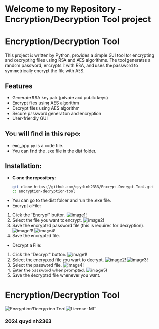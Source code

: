 # Welcome to my Repository - Encryption/Decryption Tool project

# Encryption/Decryption Tool

This project is written by Python, provides a simple GUI tool for encrypting and decrypting files using RSA and AES algorithms. The tool generates a random password, encrypts it with RSA, and uses the password to symmetrically encrypt the file with AES.

## Features

- Generate RSA key pair (private and public keys)
- Encrypt files using AES algorithm
- Decrypt files using AES algorithm
- Secure password generation and encryption
- User-friendly GUI

## You will find in this repo:

* enc_app.py is a code file.
* You can find the .exe file in the dist folder.

## Installation:

- **Clone the repository:**
   ```bash
   git clone https://github.com/quydinh2363/Encrypt-Decrypt-Tool.git
   cd encryption-decryption-tool
   
- You can go to the dist folder and run the .exe file.
- Encrypt a File:

 1. Click the "Encrypt" button.
 ![image1!](https://github.com/quydinh2363/Encrypt-Decrypt-Tool/blob/main/images/select%20for%20encrypt%20or%20encrypt.png)
 2. Select the file you want to encrypt.
 ![image2!](https://github.com/quydinh2363/Encrypt-Decrypt-Tool/blob/main/images/Choose%20file%20for%20encrypt.png)
 3. Save the encrypted password file (this is required for decryption).
 ![image3!](https://github.com/quydinh2363/Encrypt-Decrypt-Tool/blob/main/images/choose%20the%20password%20file.png)
 ![image4!](https://github.com/quydinh2363/Encrypt-Decrypt-Tool/blob/main/images/the%20file%20password%20will%20be%20saved%20in%20the%20folder%20you%20choose%20for%20encrypting%20file.png)
 4. Save the encrypted file.

- Decrypt a File:

 1. Click the "Decrypt" button.
 ![image1!](https://github.com/quydinh2363/Encrypt-Decrypt-Tool/blob/main/images/select%20for%20encrypt%20or%20encrypt.png)
 2. Select the encrypted file you want to decrypt.
 ![image2!](https://github.com/quydinh2363/Encrypt-Decrypt-Tool/blob/main/images/choose%20file%20for%20decrypting.png)
 ![image3!](https://github.com/quydinh2363/Encrypt-Decrypt-Tool/blob/main/images/file%20have%20been%20encrypted.png)
 3. Select the password file.
 ![image4!](https://github.com/quydinh2363/Encrypt-Decrypt-Tool/blob/main/images/the%20location%20of%20file%20password.png)
 4. Enter the password when prompted.
 ![image5!](https://github.com/quydinh2363/Encrypt-Decrypt-Tool/blob/main/images/enter%20the%20password%20and%20save%20file.png)
 5. Save the decrypted file whenever you want.
 
# Encryption/Decryption Tool

![Encryption/Decryption Tool](https://img.shields.io/badge/version-1.0-blue.svg)
![License: MIT](https://img.shields.io/badge/License-MIT-yellow.svg)

### 2024 quydinh2363





